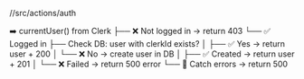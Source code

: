 //src/actions/auth

➡️ currentUser() from Clerk
   ├── ❌ Not logged in → return 403
   └── ✅ Logged in
         ├── Check DB: user with clerkId exists?
         │    ├── ✅ Yes → return user + 200
         │    └── ❌ No → create user in DB
         │          ├── ✅ Created → return user + 201
         │          └── ❌ Failed → return 500 error
         └── 🔁 Catch errors → return 500